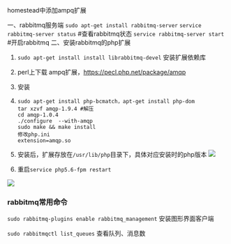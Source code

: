 homestead中添加ampq扩展

一、rabbitmq服务端
`sudo apt-get install rabbitmq-server`
`service rabbitmq-server status` #查看rabbitmq状态
`service rabbitmq-server start` #开启rabbitmq
二、安装rabbitmq的php扩展
1. `sudo apt-get install install librabbitmq-devel` 安装扩展依赖库

2. perl上下载 ampq扩展，https://pecl.php.net/package/amqp

3. 安装

4. ```
   sudo apt-get install php-bcmatch，apt-get install php-dom
   tar xzvf amqp-1.9.4 #解压
   cd amqp-1.0.4 
   ./configure  --with-amqp
   sudo make && make install
   修改php.ini
   extension=amqp.so 
   ```

5. 安装后，扩展存放在`/usr/lib/php`目录下，具体对应安装时的php版本
     <img src="https://upload-images.jianshu.io/upload_images/7112828-056963ba296c79ab.png">

6. 重启`service php5.6-fpm restart`
  <img src="//upload-images.jianshu.io/upload_images/2268624-762ca221dab913b3.png">



### rabbitmq常用命令
`sudo rabbitmq-plugins enable rabbitmq_management` 安装图形界面客户端

`sudo rabbitmqctl list_queues` 查看队列、消息数
